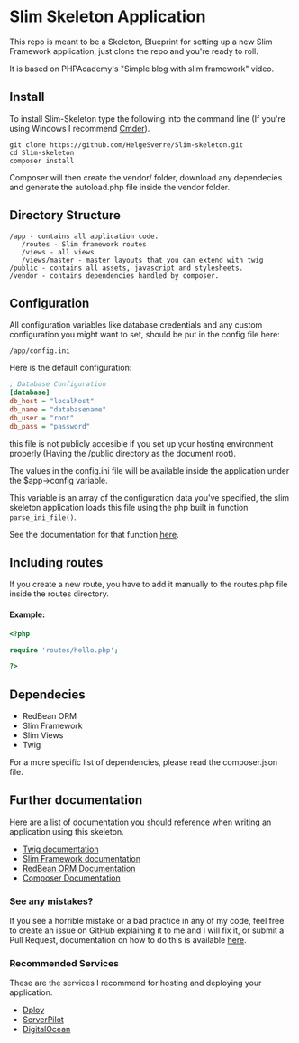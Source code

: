 # Slim Skeleton Application

This repo is meant to be a Skeleton, Blueprint for setting up a new Slim Framework application, just clone the repo and you're ready to roll.

It is based on PHPAcademy's "Simple blog with slim framework" video.



## Install

To install Slim-Skeleton type the following into the command line (If you're using Windows I recommend [Cmder](http://gooseberrycreative.com/cmder/)).

```
git clone https://github.com/HelgeSverre/Slim-skeleton.git
cd Slim-skeleton
composer install
```

Composer will then create the vendor/ folder, download any dependecies and generate the autoload.php file inside the vendor folder.



## Directory Structure

```
/app - contains all application code.
   /routes - Slim framework routes
   /views - all views
   /views/master - master layouts that you can extend with twig
/public - contains all assets, javascript and stylesheets.
/vendor - contains dependencies handled by composer.
```


## Configuration

All configuration variables like database credentials and any custom configuration you might want to set, should be put in the config file here:

``` /app/config.ini ```

Here is the default configuration:

```ini
; Database Configuration
[database]
db_host = "localhost"
db_name = "databasename"
db_user = "root"
db_pass = "password"
```

this file is not publicly accesible if you set up your hosting environment properly (Having the /public directory as the document root).

The values in the config.ini file will be available inside the application under the $app->config variable.

This variable is an array of the configuration data you've specified, the slim skeleton application loads this file using the php built in function ```parse_ini_file()```.

See the documentation for that function [here](http://php.net/manual/en/function.parse-ini-file.php).



## Including routes

If you create a new route, you have to add it manually to the routes.php file inside the routes directory.

#### Example:

```php
<?php

require 'routes/hello.php';

?>
```


## Dependecies

- RedBean ORM
- Slim Framework
- Slim Views
- Twig

For a more specific list of dependencies, please read the composer.json file.



## Further documentation

Here are a list of documentation you should reference when writing an application using this skeleton.

- [Twig documentation](http://twig.sensiolabs.org/documentation)
- [Slim Framework documentation](http://docs.slimframework.com/)
- [RedBean ORM Documentation](http://www.redbeanphp.com/)
- [Composer Documentation](https://getcomposer.org/doc/01-basic-usage.md)



### See any mistakes?

If you see a horrible mistake or a bad practice in any of my code, feel free to create an issue on GitHub explaining it to me and I will fix it, or submit a Pull Request, documentation on how to do this is available [here](https://help.github.com/articles/using-pull-requests/).



### Recommended Services

These are the services I recommend for hosting and deploying your application.

- [Dploy](https://dploy.io)
- [ServerPilot](https://serverpilot.io)
- [DigitalOcean](https://digitalocean.com)